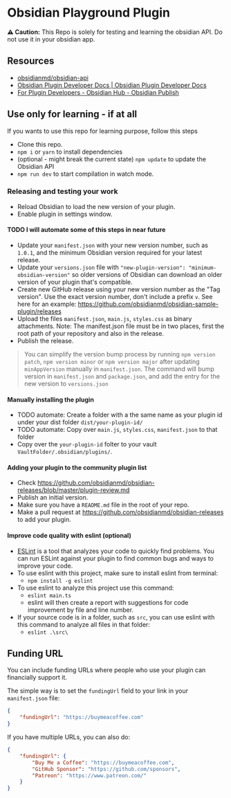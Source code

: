 # Obsidian Playground Plugin

**⚠️ Caution:** This Repo is solely for testing and learning the obsidian API. Do not use it in your obsidian app.

## Resources

-   [obsidianmd/obsidian-api](https://github.com/obsidianmd/obsidian-api)
-   [Obsidian Plugin Developer Docs | Obsidian Plugin Developer Docs](https://marcus.se.net/obsidian-plugin-docs/)
-   [For Plugin Developers - Obsidian Hub - Obsidian Publish](https://publish.obsidian.md/hub/04+-+Guides%2C+Workflows%2C+%26+Courses/for+Plugin+Developers)

## Use only for learning - if at all

If you wants to use this repo for learning purpose, follow this steps

-   Clone this repo.
-   `npm i` or `yarn` to install dependencies
-   (optional - might break the current state) `npm update` to update the Obsidian API
-   `npm run dev` to start compilation in watch mode.

### Releasing and testing your work

-   Reload Obsidian to load the new version of your plugin.
-   Enable plugin in settings window.

#### TODO I will automate some of this steps in near future

-   Update your `manifest.json` with your new version number, such as `1.0.1`, and the minimum Obsidian version required for your latest release.
-   Update your `versions.json` file with `"new-plugin-version": "minimum-obsidian-version"` so older versions of Obsidian can download an older version of your plugin that's compatible.
-   Create new GitHub release using your new version number as the "Tag version". Use the exact version number, don't include a prefix `v`. See here for an example: https://github.com/obsidianmd/obsidian-sample-plugin/releases
-   Upload the files `manifest.json`, `main.js`, `styles.css` as binary attachments. Note: The manifest.json file must be in two places, first the root path of your repository and also in the release.
-   Publish the release.

> You can simplify the version bump process by running `npm version patch`, `npm version minor` or `npm version major` after updating `minAppVersion` manually in `manifest.json`.
> The command will bump version in `manifest.json` and `package.json`, and add the entry for the new version to `versions.json`

#### Manually installing the plugin

-   TODO automate: Create a folder with a the same name as your plugin id under your dist folder `dist/your-plugin-id/`
-   TODO automate: Copy over `main.js`, `styles.css`, `manifest.json` to that folder
-   Copy over the `your-plugin-id` folter to your vault `VaultFolder/.obsidian/plugins/`.

#### Adding your plugin to the community plugin list

-   Check https://github.com/obsidianmd/obsidian-releases/blob/master/plugin-review.md
-   Publish an initial version.
-   Make sure you have a `README.md` file in the root of your repo.
-   Make a pull request at https://github.com/obsidianmd/obsidian-releases to add your plugin.

#### Improve code quality with eslint (optional)

-   [ESLint](https://eslint.org/) is a tool that analyzes your code to quickly find problems. You can run ESLint against your plugin to find common bugs and ways to improve your code.
-   To use eslint with this project, make sure to install eslint from terminal:
    -   `npm install -g eslint`
-   To use eslint to analyze this project use this command:
    -   `eslint main.ts`
    -   eslint will then create a report with suggestions for code improvement by file and line number.
-   If your source code is in a folder, such as `src`, you can use eslint with this command to analyze all files in that folder:
    -   `eslint .\src\`

## Funding URL

You can include funding URLs where people who use your plugin can financially support it.

The simple way is to set the `fundingUrl` field to your link in your `manifest.json` file:

```json
{
	"fundingUrl": "https://buymeacoffee.com"
}
```

If you have multiple URLs, you can also do:

```json
{
	"fundingUrl": {
		"Buy Me a Coffee": "https://buymeacoffee.com",
		"GitHub Sponsor": "https://github.com/sponsors",
		"Patreon": "https://www.patreon.com/"
	}
}
```
